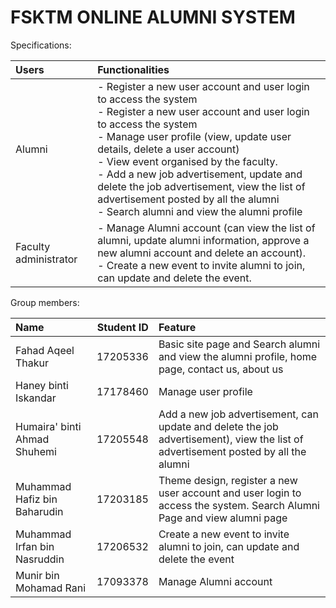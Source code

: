 # FSKTM ONLINE ALUMNI SYSTEM

Specifications:<br>

| **Users**                 | **Functionalities** |
| :-------------        | :----------     | 
| Alumni                | - Register a new user account and user login to access the system<br>- Register a new user account and user login to access the system<br>- Manage user profile (view, update user details, delete a user account)<br>- View event organised by the faculty.<br>- Add a new job advertisement, update and delete the job advertisement, view the list of advertisement posted by all the alumni<br>- Search alumni and view the alumni profile<br> |
| Faculty administrator | - Manage Alumni account (can view the list of alumni, update alumni information, approve a new alumni account and delete an account).<br>- Create a new event to invite alumni to join, can update and delete the event.<br> |

Group members:<br>

| Name | Student ID | Feature |
| :------------- | ----------: | :----------- |
| Fahad Aqeel Thakur | 17205336 | Basic site page and Search alumni and view the alumni profile, home page, contact us, about us |
| Haney binti Iskandar | 17178460 | Manage user profile |
| Humaira' binti Ahmad Shuhemi | 17205548 | Add a new job advertisement, can update and delete the job advertisement), view the list of advertisement posted by all the alumni |
| Muhammad Hafiz bin Baharudin | 17203185 | Theme design, register a new user account and user login to access the system. Search Alumni Page and view alumni page |
| Muhammad Irfan bin Nasruddin | 17206532 | Create a new event to invite alumni to join, can update and delete the event |
| Munir bin Mohamad Rani | 17093378 | Manage Alumni account |
